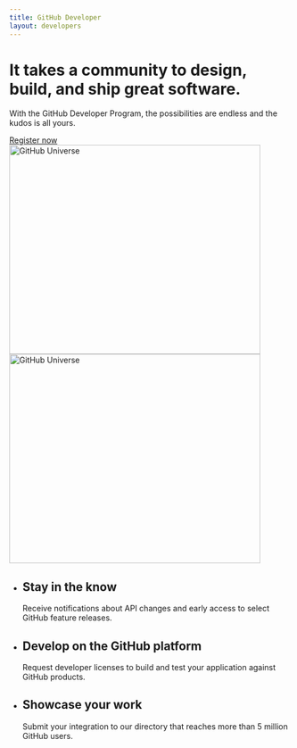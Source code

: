 ```yaml
---
title: GitHub Developer
layout: developers
---
```


<div class="feature dev-program">
  <div class="wrapper">
    <h1>It takes a community to design, build, and ship great software.</h1>
    <p class="intro">With the GitHub Developer Program, the possibilities are endless and the kudos is all yours.</p>
    <a href="https://github.com/developer/register" class="button">Register now</a>
  </div>
  <img src="/shared/images/header-animation.gif" alt="GitHub Universe" class="earth" width="450" height="375">
  <img src="/shared/images/header-animation-short-loop.gif" alt="GitHub Universe" class="earth earth-short-loop" width="450" height="375">
</div>

<div class="full-width-divider">
  <ul class="wrapper highlights">
    <li class="highlight-module">
      <a href="/guides/"><span class="mega-octicon octicon-broadcast"></span></a>
      <h2>Stay in the know</h2>
      <p>Receive notifications about API changes and early access to select GitHub feature releases.</p>
    </li>
    <li class="highlight-module">
      <a href="/libraries/"><span class="mega-octicon octicon-code"></span></a>
      <h2>Develop on the GitHub platform</h2>
      <p>Request developer licenses to build and test your application against GitHub products.</p>
    </li>
    <li class="highlight-module">
      <a href="http://github.com/contact"><span class="mega-octicon octicon-globe"></span></a>
      <h2>Showcase your work</h2>
      <p>Submit your integration to our directory that reaches more than 5 million GitHub users.</p>
    </li>
  </ul>
</div>
